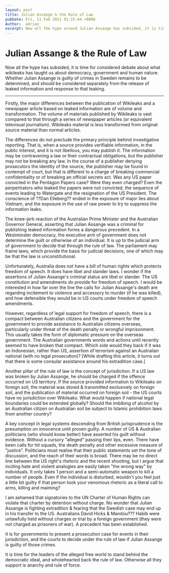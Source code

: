 ```yaml
---
layout: post
title: Julian Assange & the Rule of Law
pubDate: Fri, 11 Feb 2011 01:15:44 +0000
Author:  adrian
excerpt: Now all the hype around Julian Assange has subsided, it is time for considered debate about what wikileaks has taught us about democracy, government and human nature.
---
```


# Julian Assange & the Rule of Law

Now all the hype has subsided, it is time for considered debate about what wikileaks has taught us about democracy, government and human nature. Whether Julian Assange is guilty of crimes in Sweden remains to be determined, and should be considered separately from the release of leaked information and response to that leaking.

----

Firstly, the major differences between the publication of Wikileaks and a newspaper article based on leaked information are of volume and transformation. The volume of materials published by Wikileaks is vast compared to that through a series of newspaper articles (or equivalent televisual journalism). Wikileaks material is less transformed from original source material than normal articles.

The differences do not preclude the primary principle behind investigative reporting. That is, when a source provides verifiable information, in the public interest, and it is not libellous, you may publish it. The information may be contravening a law or their contractual obligations, but the publisher may not be breaking any law. In the course of a publisher denying prosecutors the identity of the source, the publisher may be found in contempt of court, but that is different to a charge of breaking commercial confidentiality or of breaking an official secrets act. Was any US paper convicted in the Pentagon Papers case? Were they even charged? Even the perpertrators who leaked the papers were not convicted, the sequence of events leading to Watergate and the resignation of the US President. The conscience of ??Dan Elleberg?? ended in the exposure of major lies about Vietnam, and the exposure in the use of raw power to try to suppress the information leaks.

The knee-jerk reaction of the Australian Prime Minister and the Australian Governor General, asserting that Julian Assange was a criminal for publishing leaked information forms a dangerous precedent. In a Westminster democracy, the executive arm of government does not determine the guilt or otherwise of an individual. It is up to the judicial arm of government to decide that through the rule of law. The parliament may frame laws, which provide the basis for judicial decisions, one of which may be that the law is unconstitutional.

Unfortunately, Australia does not have a bill of human rights which protects freedom of speech. It does have libel and slander laws. I wonder if the assertions of Julian Assange's criminal status are libel or slander. The US constitution and amendments do provide for freedom of speech. I would be interested in how far over the line the calls for Julian Assange's death are regarding incitement to violence and accessory to murder (if he was killed), and how defensible they would be in US courts under freedom of speech amendments.

However, regardless of legal support for freedom of speech, there is a compact between Australian citizens and the government for the government to provide assistance to Australian citizens overseas, particularly under threat of the death penalty or wrongful imprisonment. This usually takes the form of diplomatic pressure on the overseas government. The Australian governments words and actions until recently seemed to have broken that compact. Which side would they back if it was an Indonesian, rather than US, assertion of terrorism against an Australian national (with no legal prosecution)? [While drafting this article, it turns out that there is some consular assistance around his extradition case.]

Another pillar of the rule of law is the concept of jurisdiction. If a US law was broken by Julian Assange, he should be charged if the offence occurred on US territory. If the source provided information to Wikileaks on foreign soil, the material was stored & transmitted exclusively on foreign soil, and the publication of material occurred on foreign soil - the US courts have no jurisdiction over Wikileaks. What would happen if national legal boundaries could be extended globally? Should the imbibing of alcohol by an Australian citizen on Australian soil be subject to Islamic prohibition laws from another country?

A key concept in legal systems descending from British jurisprudence is the presumption on innocence until proven guilty. A number of US & Australian politicians (who should know better) have asserted his guilt without evidence. Without a cursory "alleged" passing their lips, even. There have been calls for hit squads, the death penalty and other excessive measure of "justice". Politicians must realise that their public statements set the tone of discussion, and the reach of their words is broad. There may be no direct line between the US right's rhetoric and the recent shooting, but I argue that inciting hate and violent analogies are easily taken "the wrong way" by individuals. It only takes 1 person and a semi-automatic weapon to kill a number of people. Even if the individual is disturbed, wouldn't you feel just a little bit guilty if that person took your venomous rhetoric as a literal call to arms, killing and maiming?

I am ashamed that signatories to the UN Charter of Human Rights can violate that charter by detention without charge. No wonder that Julian Assange is fighting extradition & fearing that the Swedish case may end up in his transfer to the US.  Australians David Hicks & Mandou??? Habib were unlawfully held without charges or trial by a foreign government (they were not charged as prisoners of war). A precedent has been established.

It is for governments to present a prosecution case for events in their jurisdiction, and the courts to decide under the rule of law if Julian Assange is guilty of those crimes.

It is time for the leaders of the alleged free world to stand behind the democratic ideal, and wholehearted back the rule of law. Otherwise all they support is anarchy and rule of force.
